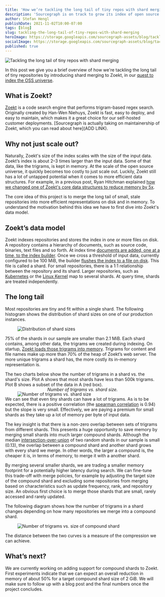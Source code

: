 ```yaml
---
title: 'How we’re tackling the long tail of tiny repos with shard merging'
description: 'Sourcegraph is on track to grow its index of open source repositories significantly, with the aim of indexing the OSS universe. This post dives into the motivations behind introducing shard merging to our search backend.'
author: Stefan Hengl
publishDate: 2021-11-02T10:00-07:00
tags: [blog]
slug: tackling-the-long-tail-of-tiny-repos-with-shard-merging
heroImage: https://storage.googleapis.com/sourcegraph-assets/blog/tackling-long-tail/tackling-the-long-tail-hero.png
socialImage: https://storage.googleapis.com/sourcegraph-assets/blog/tackling-long-tail/tackling-the-long-tail-hero.png
published: true
---
```


![Tackling the long tail of tiny repos with shard merging](https://storage.googleapis.com/sourcegraph-assets/blog/tackling-long-tail/tackling-the-long-tail-hero.png)

In this post we give you a brief overview of how we're tackling the long tail of tiny repositories by introducing shard
merging to Zoekt, in
our [quest to index the OSS universe](https://about.sourcegraph.com/blog/why-index-the-oss-universe/).

## What is Zoekt?

[Zoekt](https://github.com/sourcegraph/zoekt) is a code search engine that
performs trigram-based regex search. Originally created by Han-Wen Niehuys, Zoekt is fast, easy to deploy, and easy to maintain, which makes it a great choice for
our self-hosted customer deployments. [Sourcegraph is actually taking on maintainership of Zoekt, which you can read about here](ADD LINK).

## Why not just scale out?

Naturally, Zoekt's size of the index scales with the size of the input data. Zoekt’s index is about 2–3 times larger
than the input data. Some of that data, like the trigrams, is kept in memory. At the scale of the open source universe,
it quickly becomes too costly to just scale out. Luckily, Zoekt still has a lot of untapped potential when it comes to
more efficient data structures. For example, in
a previous post, Ryan Hitchman
explained [how we changed one of Zoekt's core data structures to reduce memory by 5x](https://about.sourcegraph.com/blog/zoekt-memory-optimizations-for-sourcegraph-cloud/).

The core idea of this project is to merge the long tail of small, stale repositories into more efficient representations
on disk and in memory. To understand the motivation behind this idea we have to first dive into Zoekt's data model.

## Zoekt’s data model

Zoekt indexes repositories and stores the index in one or more files on disk. A repository contains a hierarchy of
documents, such as source code, binaries, text files and so forth. At
index time [documents are added, one at a time, to the index builder](https://sourcegraph.com/github.com/sourcegraph/zoekt@6a4adda25a6c5a7c6612e309249420102c587b4d/-/blob/gitindex/index.go?L498-505). Once we cross a threshold of input data, currently configured to be 100 MiB, the
builder [flushes the index to a file on disk](https://sourcegraph.com/github.com/sourcegraph/zoekt@6a4adda25a6c5a7c6612e309249420102c587b4d/-/blob/build/builder.go?L455-457). This file is called a shard. For small repositories, there is a 1:1 relationship between the repository and its shard.
Larger repositories, such as [Kubernetes](https://sourcegraph.com/github.com/kubernetes/kubernetes) or the [Linux Kernel](https://sourcegraph.com/github.com/torvalds/linux) map to several shards. At query time, shards are treated independently.

## The long tail

Most repositories are tiny and fit within a single shard. The following histogram shows the distribution of shard sizes
on one of our production instances.

<figure>
  <img src="https://storage.googleapis.com/sourcegraph-assets/blog/tackling-long-tail/tackling-long-tail-histogram.png" alt="Distribution of shard sizes" class="no-shadow">
</figure>

75% of the shards in our sample are smaller than 2.1 MiB. Each shard contains, among other data, the trigrams we created
during indexing. On
startup, [Zoekt loads those trigrams into memory](https://sourcegraph.com/github.com/sourcegraph/zoekt@6a4adda/-/blob/read.go?L210). Trigrams for content and file names make up more than 70% of the heap of Zoekt’s web server. The more unique trigrams a shard
has, the more costly its in-memory representation is.

The two charts below show the number of trigrams in a shard vs. the shard's size. Plot A shows that most shards have
less than 500k trigrams. Plot B shows a subset of the data in A (red box).

<figure>
  <img src="https://storage.googleapis.com/sourcegraph-assets/blog/tackling-long-tail/tackling-long-tail-trigrams.png" alt="Number of trigrams vs. shard size" class="no-shadow">
  <figcaption>Number of trigrams vs. shard size.</figcaption>
</figure>

We can see that even tiny shards can have a lot of trigrams. As is to be expected, there is a positive correlation (the [spearman correlation](https://en.wikipedia.org/wiki/Spearman%27s_rank_correlation_coefficient) is 0.94) but the
slope is very small. Effectively, we are paying a premium for small shards as they take up a lot of memory per byte of
input data.

The key insight is that there is a non-zero overlap between sets of trigrams from different shards. This presents a huge
opportunity to save memory by merging small shards into much larger compound shards. Although the median
[intersection-over-union](https://en.wikipedia.org/wiki/Jaccard_index) of two random shards in our sample is small (0.13), the overlap between a compound shard and another shard grows with every shard we merge. In other words, the
larger a compound is, the cheaper it is, in terms of memory, to merge it with a another shard.

By merging several smaller shards, we are trading a smaller memory footprint for a potentially higher latency during
search. We can fine-tune this trade-off with merge policies, for example by adjusting the target size of the compound
shard and excluding some repositories from merging based on characteristics such as update frequency, rank, and
repository size. An obvious first choice is to merge those shards that are small, rarely accessed and rarely updated.

The following diagram shows how the number of trigrams in a shard changes depending on how many repositories we merge into a compound shard.

<figure>
  <img src="https://storage.googleapis.com/sourcegraph-assets/blog/tackling-long-tail/tackling-long-tail-compression.png" alt="Number of trigrams vs. size of compound shard" class="no-shadow">
</figure>

The distance between the two curves is a measure of the compression we can achieve.

## What’s next?

We are currently working on adding support for compound shards to Zoekt. First experiments indicate that we can expect
an overall reduction in memory of about 50% for a target compound shard size of 2 GiB. We will make sure to follow up
with a blog post and the final numbers once the project concludes.

<style>
  figure .no-shadow { box-shadow: none; }
  .workingtable-highlight td { color: #ffffff; background-color: #005cb9; }

  figcaption {
    text-align: center;
    margin-top: -2rem;
    font-style: italic;
  }
</style>
